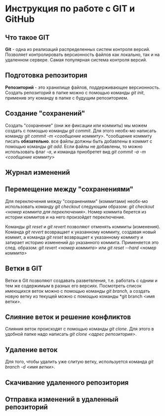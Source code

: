 
# Инструкция по работе с GIT и GitHub

## Что такое GIT

**Git** - одна из реализаций распределенных систем контроля версий. Позволяет контролировать версионность файлов как локально, так и на удаленном сервере. Самая популярная система контроля версий.

## Подготовка репозитория

**Репозиторий** - это хранилище файлов, поддерживающее версионность. Создать репозиторий в папке можно с помощью команды *git init*, применив эту команду в папке с будущим репозиторием. 

## Создание "сохранений"

Создать "сохранение" (они же фиксации или коммиты) мы можем создать с помощью команды *git commit*. Для этого необх-мо написать команду *git commit -m <сообщение коммиту>*. *сообщение коммиту писать **обязательно**. все файлы должны быть добавлены в коммит с помощью команды *git add*. Если файлы не добавлены, то можно использовать флаг *-а*, и команда приобретет вид *git commit -a -m <сообщение коммиту>*

## Журнал изменений

## Перемещение между "сохранениями"

Для переключения между "сохранениями" (коммитами) необх-мо использовать команду *git checkout* следующим образом: *git checkout <номер коммита для переключения>*. Номер коммита берется из истории коммитов и на него произойдет переключение. 

Команды *git reset* и *git revert* позволяют отменять коммиты (изменения). Команда *git revert* возвращает к указанному коммиту, создавая новый коммит, а команда *git reset* возвращает к указанному коммиту и затирает историю изменений до указанного коммита. Применяется это след. образом: *git revert <номер коммита>* или *git reset --hard <номер коммита>*


## Ветки в GIT

Ветки в Git  позволяют создавать разветвления, т.е. работать с одним и тем же содержимым в разных его версиях. Посмотреть список имеющихся веток можно с помощью команды *git branch*, а создать новую ветку из текущей можно с помощью команды *git branch <имя ветки>. 
## Слияние веток и решение конфликтов

Слияния веток происходят с помощью команды *git clone*. Для этого в удобной папке надо написать *git clone <адрес репозитория>*.
## Удаление веток

Для того, чтобы удалить уже слитую ветку, используется команда *git branch -d <имя ветки>*.

## Скачивание удаленного репозитория

## Отправка изменений в удаленный репозиторий

